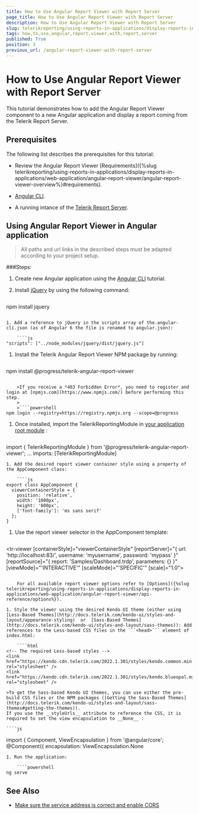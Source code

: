 ```yaml
---
title: How to Use Angular Report Viewer with Report Server
page_title: How to Use Angular Report Viewer with Report Server 
description: How to Use Angular Report Viewer with Report Server
slug: telerikreporting/using-reports-in-applications/display-reports-in-applications/web-application/angular-report-viewer/how-to-use-angular-report-viewer-with-report-server
tags: how,to,use,angular,report,viewer,with,report,server
published: True
position: 3
previous_url: /angular-report-viewer-with-report-server
---
```


# How to Use Angular Report Viewer with Report Server

This tutorial demonstrates how to add the Angular Report Viewer component to a new Angular application and display a report coming from the Telerik Report Server. 

## Prerequisites

The following list describes the prerequisites for this tutorial: 

* Review the Angular Report Viewer [Requirements]({%slug telerikreporting/using-reports-in-applications/display-reports-in-applications/web-application/angular-report-viewer/angular-report-viewer-overview%}#requirements). 

* [Angular CLI](https://cli.angular.io/). 

* A running intance of the [Telerik Report Server](https://docs.telerik.com/report-server/introduction). 

## Using Angular Report Viewer in Angular application

> All paths and url links in the described steps must be adapted according to your project setup.           

###Steps:

1. Create new Angular application using the [Angular CLI](https://cli.angular.io/) tutorial.                 

1. Install  [jQuery](https://www.npmjs.com/package/jquery) by using the following command: 
    
    ````powershell
npm install jquery
````

1. Add a reference to jQuery in the scripts array of the.angular-cli.json (as of Angular 6 the file is renamed to angular.json):
    
    ````js
"scripts": ["../node_modules/jquery/dist/jquery.js"]
````

1. Install the Telerik Angular Report Viewer NPM package by running: 
    
    ````powershell
npm install @progress/telerik-angular-report-viewer
````

    >If you receive a *403 Forbidden Error*, you need to register and login at [npmjs.com](https://www.npmjs.com/) before performing this step. 
	>
    >````powershell
npm login --registry=https://registry.npmjs.org --scope=@progress
````
1. Once installed, import the TelerikReportingModule in [your application root module](https://angular.io/docs/ts/latest/guide/ngmodule.html#!#angular-modularity) : 
    
    ````js
import { TelerikReportingModule } from '@progress/telerik-angular-report-viewer';
...
imports: [TelerikReportingModule]
````
1. Add the desired report viewer container style using a property of the AppComponent class:
    
    ````js
export class AppComponent {
  viewerContainerStyle = {
    position: 'relative',
    width: '1000px',
    height: '800px',
    ['font-family']: 'ms sans serif'
  };
}
````

1. Use the report viewer selector in the AppComponent template:
    
    ````HTML
<tr-viewer
    [containerStyle]="viewerContainerStyle"
    [reportServer]="{
        url: 'http://localhost:83/',
        username: 'myusername',
        password: 'mypass'
    }"
    [reportSource]="{
        report: 'Samples/Dashboard.trdp',
        parameters: {}
    }" 
    [viewMode]="'INTERACTIVE'"
    [scaleMode]="'SPECIFIC'"
    [scale]="1.0">
</tr-viewer>
````

    For all available report viewer options refer to [Options]({%slug telerikreporting/using-reports-in-applications/display-reports-in-applications/web-application/angular-report-viewer/api-reference/options%}).                 

1. Style the viewer using the desired Kendo UI theme (еither using [Less-Based Themes](http://docs.telerik.com/kendo-ui/styles-and-layout/appearance-styling)  or  [Sass-Based Themes](http://docs.telerik.com/kendo-ui/styles-and-layout/sass-themes)): Add references to the Less-based CSS files in the ```<head>``` element of index.html:
    
    ````html
<!-- The required Less-based styles -->
<link href="https://kendo.cdn.telerik.com/2022.1.301/styles/kendo.common.min.css" rel="stylesheet" />
<link href="https://kendo.cdn.telerik.com/2022.1.301/styles/kendo.blueopal.min.css" rel="stylesheet" />
````

    >To get the Sass-based Kendo UI themes, you can use either the pre-build CSS files or the NPM packages ([Getting the Sass-Based Themes](http://docs.telerik.com/kendo-ui/styles-and-layout/sass-themes#getting-the-themes)). 
    If you use the __styleUrls__ attribute to reference the CSS, it is required to set the view encapsulation to __None__ : 
    
    ````js
import { Component, ViewEncapsulation } from '@angular/core';
@Component({
  encapsulation: ViewEncapsulation.None
````
1. Run the application:
    
    ````powershell
ng serve
````
## See Also
* [Make sure the service address is correct and enable CORS](https://docs.telerik.com/reporting/knowledge-base/cannot-access-the-reporting-rest-service)
